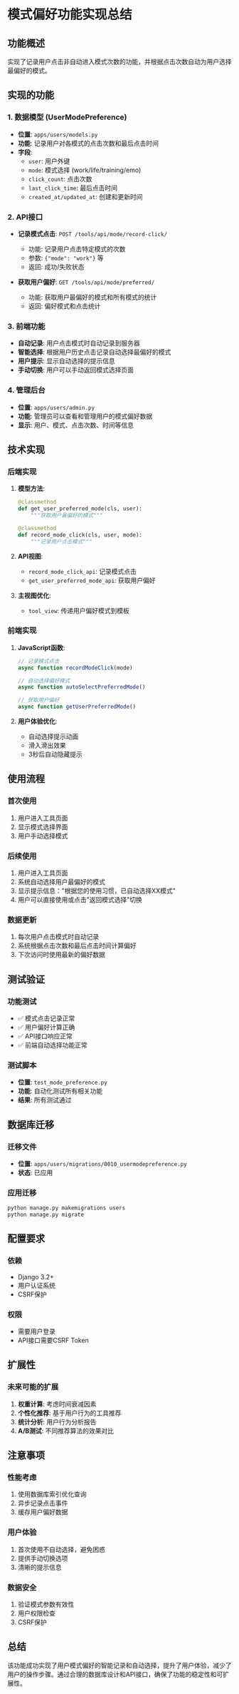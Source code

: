 # 模式偏好功能实现总结

## 功能概述
实现了记录用户点击非自动进入模式次数的功能，并根据点击次数自动为用户选择最偏好的模式。

## 实现的功能

### 1. 数据模型 (UserModePreference)
- **位置**: `apps/users/models.py`
- **功能**: 记录用户对各模式的点击次数和最后点击时间
- **字段**:
  - `user`: 用户外键
  - `mode`: 模式选择 (work/life/training/emo)
  - `click_count`: 点击次数
  - `last_click_time`: 最后点击时间
  - `created_at/updated_at`: 创建和更新时间

### 2. API接口
- **记录模式点击**: `POST /tools/api/mode/record-click/`
  - 功能: 记录用户点击特定模式的次数
  - 参数: `{"mode": "work"}` 等
  - 返回: 成功/失败状态

- **获取用户偏好**: `GET /tools/api/mode/preferred/`
  - 功能: 获取用户最偏好的模式和所有模式的统计
  - 返回: 偏好模式和点击统计

### 3. 前端功能
- **自动记录**: 用户点击模式时自动记录到服务器
- **智能选择**: 根据用户历史点击记录自动选择最偏好的模式
- **用户提示**: 显示自动选择的提示信息
- **手动切换**: 用户可以手动返回模式选择页面

### 4. 管理后台
- **位置**: `apps/users/admin.py`
- **功能**: 管理员可以查看和管理用户的模式偏好数据
- **显示**: 用户、模式、点击次数、时间等信息

## 技术实现

### 后端实现
1. **模型方法**:
   ```python
   @classmethod
   def get_user_preferred_mode(cls, user):
       """获取用户最偏好的模式"""
   
   @classmethod
   def record_mode_click(cls, user, mode):
       """记录用户点击模式"""
   ```

2. **API视图**:
   - `record_mode_click_api`: 记录模式点击
   - `get_user_preferred_mode_api`: 获取用户偏好

3. **主视图优化**:
   - `tool_view`: 传递用户偏好模式到模板

### 前端实现
1. **JavaScript函数**:
   ```javascript
   // 记录模式点击
   async function recordModeClick(mode)
   
   // 自动选择偏好模式
   async function autoSelectPreferredMode()
   
   // 获取用户偏好
   async function getUserPreferredMode()
   ```

2. **用户体验优化**:
   - 自动选择提示动画
   - 滑入滑出效果
   - 3秒后自动隐藏提示

## 使用流程

### 首次使用
1. 用户进入工具页面
2. 显示模式选择界面
3. 用户手动选择模式

### 后续使用
1. 用户进入工具页面
2. 系统自动选择用户最偏好的模式
3. 显示提示信息："根据您的使用习惯，已自动选择XX模式"
4. 用户可以直接使用或点击"返回模式选择"切换

### 数据更新
1. 每次用户点击模式时自动记录
2. 系统根据点击次数和最后点击时间计算偏好
3. 下次访问时使用最新的偏好数据

## 测试验证

### 功能测试
- ✅ 模式点击记录正常
- ✅ 用户偏好计算正确
- ✅ API接口响应正常
- ✅ 前端自动选择功能正常

### 测试脚本
- **位置**: `test_mode_preference.py`
- **功能**: 自动化测试所有相关功能
- **结果**: 所有测试通过

## 数据库迁移

### 迁移文件
- **位置**: `apps/users/migrations/0010_usermodepreference.py`
- **状态**: 已应用

### 应用迁移
```bash
python manage.py makemigrations users
python manage.py migrate
```

## 配置要求

### 依赖
- Django 3.2+
- 用户认证系统
- CSRF保护

### 权限
- 需要用户登录
- API接口需要CSRF Token

## 扩展性

### 未来可能的扩展
1. **权重计算**: 考虑时间衰减因素
2. **个性化推荐**: 基于用户行为的工具推荐
3. **统计分析**: 用户行为分析报告
4. **A/B测试**: 不同推荐算法的效果对比

## 注意事项

### 性能考虑
1. 使用数据库索引优化查询
2. 异步记录点击事件
3. 缓存用户偏好数据

### 用户体验
1. 首次使用不自动选择，避免困惑
2. 提供手动切换选项
3. 清晰的提示信息

### 数据安全
1. 验证模式参数有效性
2. 用户权限检查
3. CSRF保护

## 总结

该功能成功实现了用户模式偏好的智能记录和自动选择，提升了用户体验，减少了用户的操作步骤。通过合理的数据库设计和API接口，确保了功能的稳定性和可扩展性。 